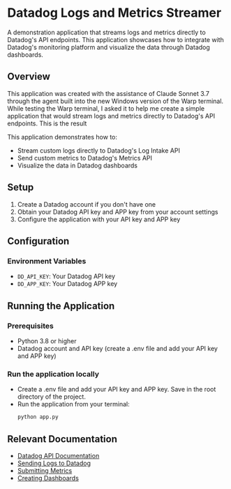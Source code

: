 # Datadog Logs and Metrics Streamer

A demonstration application that streams logs and metrics directly to Datadog's API endpoints. This application showcases how to integrate with Datadog's monitoring platform and visualize the data through Datadog dashboards.

## Overview

This application was created with the assistance of Claude Sonnet 3.7 through the agent built into the new Windows version of the Warp terminal. While testing the Warp terminal, I asked it to help me create a simple application that would stream logs and metrics directly to Datadog's API endpoints. This is the result

This application demonstrates how to:

- Stream custom logs directly to Datadog's Log Intake API
- Send custom metrics to Datadog's Metrics API
- Visualize the data in Datadog dashboards

## Setup

1. Create a Datadog account if you don't have one
2. Obtain your Datadog API key and APP key from your account settings
3. Configure the application with your API key and APP key

## Configuration

### Environment Variables

- `DD_API_KEY`: Your Datadog API key
- `DD_APP_KEY`: Your Datadog APP key

## Running the Application

### Prerequisites
- Python 3.8 or higher
- Datadog account and API key (create a .env file and add your API key and APP key)

### Run the application locally

- Create a .env file and add your API key and APP key. Save in the root directory of the project.
- Run the application from your terminal:
   ```bash
   python app.py
   ```

## Relevant Documentation

- [Datadog API Documentation](https://docs.datadoghq.com/api/latest/)
- [Sending Logs to Datadog](https://docs.datadoghq.com/api/latest/logs/)
- [Submitting Metrics](https://docs.datadoghq.com/api/latest/metrics/)
- [Creating Dashboards](https://docs.datadoghq.com/dashboards/)


